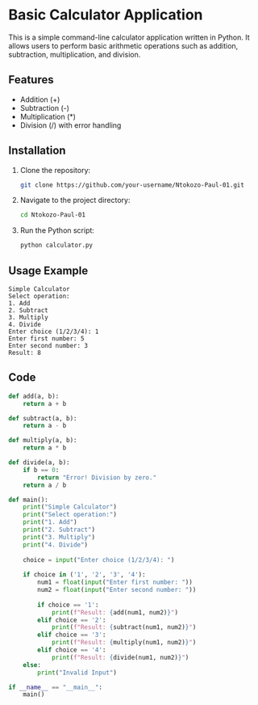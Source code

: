 # Basic Calculator Application

This is a simple command-line calculator application written in Python. It allows users to perform basic arithmetic operations such as addition, subtraction, multiplication, and division.

## Features
- Addition (+)
- Subtraction (-)
- Multiplication (*)
- Division (/) with error handling

## Installation
1. Clone the repository:
   ```sh
   git clone https://github.com/your-username/Ntokozo-Paul-01.git
   ```
2. Navigate to the project directory:
   ```sh
   cd Ntokozo-Paul-01
   ```
3. Run the Python script:
   ```sh
   python calculator.py
   ```

## Usage Example
```
Simple Calculator
Select operation:
1. Add
2. Subtract
3. Multiply
4. Divide
Enter choice (1/2/3/4): 1
Enter first number: 5
Enter second number: 3
Result: 8
```

## Code
```python
def add(a, b):
    return a + b

def subtract(a, b):
    return a - b

def multiply(a, b):
    return a * b

def divide(a, b):
    if b == 0:
        return "Error! Division by zero."
    return a / b

def main():
    print("Simple Calculator")
    print("Select operation:")
    print("1. Add")
    print("2. Subtract")
    print("3. Multiply")
    print("4. Divide")
    
    choice = input("Enter choice (1/2/3/4): ")
    
    if choice in ('1', '2', '3', '4'):
        num1 = float(input("Enter first number: "))
        num2 = float(input("Enter second number: "))
        
        if choice == '1':
            print(f"Result: {add(num1, num2)}")
        elif choice == '2':
            print(f"Result: {subtract(num1, num2)}")
        elif choice == '3':
            print(f"Result: {multiply(num1, num2)}")
        elif choice == '4':
            print(f"Result: {divide(num1, num2)}")
    else:
        print("Invalid Input")

if __name__ == "__main__":
    main()
```
